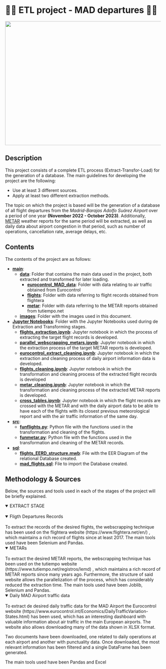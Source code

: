 # 🛫💺 ETL project - MAD departures 💺🛫

<p align="center">
  <img width="1000" height="400" src="https://github.com/arromeral/ETL-MAD-arromeral/assets/138980560/e64e0208-2f25-4486-8eb3-cf2a4902dd0a">
</p>

## Description
This project consists of a complete ETL process (Extract-Transfor-Load) for the generation of a database.
The main guidelines for developing the project are the following:
- Use at least 3 different sources.
- Apply at least two different extraction methods.

The topic on which the project is based will be the generation of a database of all flight departures from the *Madrid-Barajas Adolfo Suárez Airport* over a period of one year **(November 2022 - October 2023)**.
Additionally, [METAR](https://skybrary.aero/articles/meteorological-aerodrome-report-metar) weather reports for the same period will be extracted, as well as daily data about airport congestion in that period, such as number of operations, cancellation rate, average delays, etc.

## Contents
The contents of the project are as follows:
- [**main**](https://github.com/arromeral/ETL-MAD-arromeral/tree/main/main): 
   - [**data**](https://github.com/arromeral/ETL-MAD-arromeral/tree/main/main/data): Folder that contains the main data used in the project, both extracted and transformed for later loading.
     - [**eurocontrol_MAD_data**](https://github.com/arromeral/ETL-MAD-arromeral/tree/main/main/data/eurocontrol_MAD_data): Folder with data relating to air traffic obtained from Eurocontrol      
     - [**flights**](https://github.com/arromeral/ETL-MAD-arromeral/tree/main/main/data/flights): Folder with data referring to flight records obtained from flightera
     - [**metar**](https://github.com/arromeral/ETL-MAD-arromeral/tree/main/main/data/metar): Folder with data referring to the METAR reports obtained from tutiempo.net
   - [**images**](https://github.com/arromeral/ETL-MAD-arromeral/tree/main/main/images): Folder with the images used in this document.
- [**Jupyter Notebooks**](https://github.com/arromeral/ETL-MAD-arromeral/tree/main/Jupyter%20Notebooks): Folder with the Jupyter Notebooks used during de Extraction and Transforming stages.
   - [**flights_extraction.ipynb**](https://github.com/arromeral/ETL-MAD-arromeral/blob/main/Jupyter%20Notebooks/flights_extraction.ipynb): Jupyter notebook in which the process of extracting the target flight records is developed.
   - [**parallel_webscrapping_metars.ipynb**](https://github.com/arromeral/ETL-MAD-arromeral/blob/main/Jupyter%20Notebooks/parallel_webscrapping_metars.ipynb): Jupyter notebook in which the extraction process of the target METAR reports is developed.
   - [**eurocontrol_extract_cleaning.ipynb**](https://github.com/arromeral/ETL-MAD-arromeral/blob/main/Jupyter%20Notebooks/eurocontrol_extract_cleaning.ipynb): Jupyter notebook in which the extraction and cleaning process of daily airport information data is developed.
   - [**flights_cleaning.ipynb**](https://github.com/arromeral/ETL-MAD-arromeral/blob/main/Jupyter%20Notebooks/flights_cleaning.ipynb): Jupyter notebook in which the transformation and cleaning process of the extracted flight records is developed
   - [**metar_cleaning.ipynb**](https://github.com/arromeral/ETL-MAD-arromeral/blob/main/Jupyter%20Notebooks/metar_cleaning.ipynb): Jupyter notebook in which the transformation and cleaning process of the extracted METAR reports is developed.
   - [**cross_tables.ipynb**](https://github.com/arromeral/ETL-MAD-arromeral/blob/main/Jupyter%20Notebooks/cross_tables.ipynb): Jupyter notebook in which the flight records are crossed with the METAR and with the daily airport data to be able to have each of the flights with its closest previous meteorological report and with the air traffic information of the same day.
- [**src**](https://github.com/arromeral/ETL-MAD-arromeral/tree/main/src):
   - [**funflights.py**](https://github.com/arromeral/ETL-MAD-arromeral/blob/main/src/funflights.py): Python file with the functions used in the transformation and cleaning of the flights.
   - [**funmetar.py**](https://github.com/arromeral/ETL-MAD-arromeral/blob/main/src/funmetar.py): Python file with the functions used in the transformation and cleaning of the METAR records.
- [**sql**](https://github.com/arromeral/ETL-MAD-arromeral/tree/main/sql):
   - [**flights_EERD_structure.mwb**](https://github.com/arromeral/ETL-MAD-arromeral/blob/main/sql/flights_EERD_structure.mwb): File with the EER Diagram of the relational Database created.
   - [**mad_flights.sql**](https://github.com/arromeral/ETL-MAD-arromeral/blob/main/sql/mad_flights.sql): File to import the Database created.

## Methodology & Sources
Below, the sources and tools used in each of the stages of the project will be briefly explained.

<details open>
<summary>EXTRACT STAGE</summary>
<br>
  
<details open>
<summary>Fligth Departures Records</summary>
<br>
To extract the records of the desired flights, the webscrapping technique has been used on the flightera website (https://www.flightera.net/en/) , which maintains a rich record of flights since at least 2017.
The main tools used have been Selenium and Pandas.
</details>

<details open>
<summary>METARs</summary>
<br>
To extract the desired METAR reports, the webscrapping technique has been used on the tutiempo website (https://www.tutiempo.net/registros/lemd) , which maintains a rich record of METAR reports since many years ago. 
Furthermore, the structure of said website allows the parallelization of the process, which has considerably reduced the extraction time.
The main tools used have been Joblib, Selenium and Pandas.
</details>

<details open>
<summary>Daily MAD Airport traffic data</summary>
<br>
To extract de desired daily traffic data for the MAD Airport the Eurocontrol website (https://www.eurocontrol.int/Economics/DailyTrafficVariation-States.html) has been used, which has an interesting dashboard with valuable information about air traffic in the main European airports.
The website also allows downloading many of the data shown in XLSX format.

Two documents have been downloaded, one related to daily operations at each airport and another with punctuality data.
Once downloaded, the most relevant information has been filtered and a single DataFrame has been generated.

The main tools used have been Pandas and Excel
</details>
</details>
</details>

